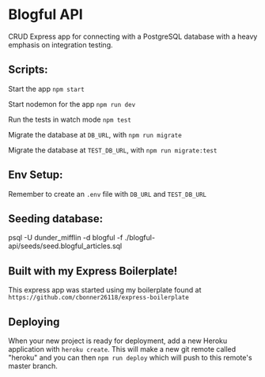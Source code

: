 # Blogful API

CRUD Express app for connecting with a PostgreSQL database with a heavy emphasis on integration testing.

## Scripts:

Start the app `npm start`

Start nodemon for the app `npm run dev`

Run the tests in watch mode `npm test`

Migrate the database at `DB_URL`, with `npm run migrate`

Migrate the database at `TEST_DB_URL`, with `npm run migrate:test`

## Env Setup:

Remember to create an `.env` file with `DB_URL` and `TEST_DB_URL`

## Seeding database:

psql -U dunder_mifflin -d blogful -f ./blogful-api/seeds/seed.blogful_articles.sql

## Built with my Express Boilerplate!

This express app was started using my boilerplate found at `https://github.com/cbonner26118/express-boilerplate`

## Deploying

When your new project is ready for deployment, add a new Heroku application with `heroku create`. This will make a new git remote called "heroku" and you can then `npm run deploy` which will push to this remote's master branch.
